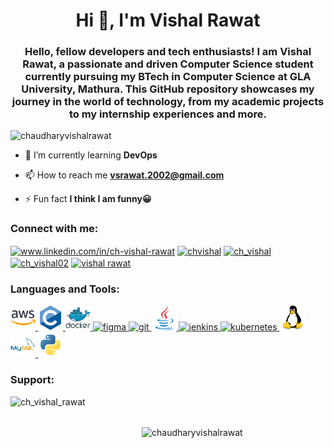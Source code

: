<h1 align="center">Hi 👋, I'm Vishal Rawat</h1>
<h3 align="center">Hello, fellow developers and tech enthusiasts! I am Vishal Rawat, a passionate and driven Computer Science student currently pursuing my BTech in Computer Science at GLA University, Mathura. This GitHub repository showcases my journey in the world of technology, from my academic projects to my internship experiences and more.</h3>

<p align="left"> <img src="https://komarev.com/ghpvc/?username=chaudharyvishalrawat&label=Profile%20views&color=0e75b6&style=flat" alt="chaudharyvishalrawat" /> </p>

- 🌱 I’m currently learning **DevOps**

- 📫 How to reach me **vsrawat.2002@gmail.com**

- ⚡ Fun fact **I think I am funny😀**

<h3 align="left">Connect with me:</h3>
<p align="left">
<a href="https://linkedin.com/in/www.linkedin.com/in/ch-vishal-rawat" target="blank"><img align="center" src="https://raw.githubusercontent.com/rahuldkjain/github-profile-readme-generator/master/src/images/icons/Social/linked-in-alt.svg" alt="www.linkedin.com/in/ch-vishal-rawat" height="30" width="40" /></a>
<a href="https://hashnode.com/chvishal" target="blank"><img align="center" src="https://raw.githubusercontent.com/rahuldkjain/github-profile-readme-generator/master/src/images/icons/Social/hashnode.svg" alt="chvishal" height="30" width="40" /></a>
<a href="https://www.codechef.com/users/ch_vishal" target="blank"><img align="center" src="https://cdn.jsdelivr.net/npm/simple-icons@3.1.0/icons/codechef.svg" alt="ch_vishal" height="30" width="40" /></a>
<a href="https://codeforces.com/profile/ch_vishal02" target="blank"><img align="center" src="https://raw.githubusercontent.com/rahuldkjain/github-profile-readme-generator/master/src/images/icons/Social/codeforces.svg" alt="ch_vishal02" height="30" width="40" /></a>
<a href="https://www.leetcode.com/vishal rawat" target="blank"><img align="center" src="https://raw.githubusercontent.com/rahuldkjain/github-profile-readme-generator/master/src/images/icons/Social/leet-code.svg" alt="vishal rawat" height="30" width="40" /></a>
</p>

<h3 align="left">Languages and Tools:</h3>
<p align="left"> <a href="https://aws.amazon.com" target="_blank" rel="noreferrer"> <img src="https://raw.githubusercontent.com/devicons/devicon/master/icons/amazonwebservices/amazonwebservices-original-wordmark.svg" alt="aws" width="40" height="40"/> </a> <a href="https://www.cprogramming.com/" target="_blank" rel="noreferrer"> <img src="https://raw.githubusercontent.com/devicons/devicon/master/icons/c/c-original.svg" alt="c" width="40" height="40"/> </a> <a href="https://www.docker.com/" target="_blank" rel="noreferrer"> <img src="https://raw.githubusercontent.com/devicons/devicon/master/icons/docker/docker-original-wordmark.svg" alt="docker" width="40" height="40"/> </a> <a href="https://www.figma.com/" target="_blank" rel="noreferrer"> <img src="https://www.vectorlogo.zone/logos/figma/figma-icon.svg" alt="figma" width="40" height="40"/> </a> <a href="https://git-scm.com/" target="_blank" rel="noreferrer"> <img src="https://www.vectorlogo.zone/logos/git-scm/git-scm-icon.svg" alt="git" width="40" height="40"/> </a> <a href="https://www.java.com" target="_blank" rel="noreferrer"> <img src="https://raw.githubusercontent.com/devicons/devicon/master/icons/java/java-original.svg" alt="java" width="40" height="40"/> </a> <a href="https://www.jenkins.io" target="_blank" rel="noreferrer"> <img src="https://www.vectorlogo.zone/logos/jenkins/jenkins-icon.svg" alt="jenkins" width="40" height="40"/> </a> <a href="https://kubernetes.io" target="_blank" rel="noreferrer"> <img src="https://www.vectorlogo.zone/logos/kubernetes/kubernetes-icon.svg" alt="kubernetes" width="40" height="40"/> </a> <a href="https://www.linux.org/" target="_blank" rel="noreferrer"> <img src="https://raw.githubusercontent.com/devicons/devicon/master/icons/linux/linux-original.svg" alt="linux" width="40" height="40"/> </a> <a href="https://www.mysql.com/" target="_blank" rel="noreferrer"> <img src="https://raw.githubusercontent.com/devicons/devicon/master/icons/mysql/mysql-original-wordmark.svg" alt="mysql" width="40" height="40"/> </a> <a href="https://www.python.org" target="_blank" rel="noreferrer"> <img src="https://raw.githubusercontent.com/devicons/devicon/master/icons/python/python-original.svg" alt="python" width="40" height="40"/> </a> </p>

<h3 align="left">Support:</h3>
<p><a href="https://www.buymeacoffee.com/ch_vishal_rawat"> <img align="left" src="https://cdn.buymeacoffee.com/buttons/v2/default-yellow.png" height="50" width="210" alt="ch_vishal_rawat" /></a></p><br><br>

<p><img align="center" src="https://github-readme-stats.vercel.app/api/top-langs?username=chaudharyvishalrawat&show_icons=true&locale=en&layout=compact" alt="chaudharyvishalrawat" /></p>
